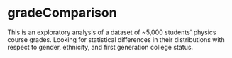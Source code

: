 # gradeComparison
This is an exploratory analysis of a dataset of ~5,000 students' physics course grades. Looking for statistical differences in their distributions with respect to gender, ethnicity, and first generation college status.
